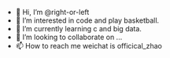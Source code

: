 - 👋 Hi, I’m @right-or-left
- 👀 I’m interested in code and play basketball.
- 🌱 I’m currently learning c and big data.
- 💞️ I’m looking to collaborate on ...
- 📫 How to reach me weichat is officical_zhao

<!---
right-or-left/right-or-left is a ✨ special ✨ repository because its `README.md` (this file) appears on your GitHub profile.
You can click the Preview link to take a look at your changes.
--->
